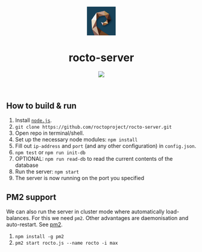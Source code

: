 <p align="center">
  <img src="./public/img/rocto-icon.png" width="15%"></img>
  <h1 align="center">rocto-server</h1>
  <p align="center">
    <a href="https://travis-ci.org/roctoproject/rocto-server"><img src="https://travis-ci.org/roctoproject/rocto-server.svg?branch=master"></a>
    </a>
  </p>
</p>
<br/>

## How to build & run

1. Install [`node.js`](https://nodejs.org/en/download/).
2. `git clone https://github.com/roctoproject/rocto-server.git`
3. Open repo in terminal/shell.
4. Set up the necessary node modules: `npm install`
5. Fill out `ip-address` and `port` (and any other configuration) in `config.json`.
6. `npm test` or `npm run init-db`
7. OPTIONAL: `npm run read-db` to read the current contents of the database
8. Run the server: `npm start`
9. The server is now running on the port you specified

## PM2 support
We can also run the server in cluster mode where automatically load-balances. For this we need `pm2`. Other advantages are daemonisation and auto-restart. See [pm2](https://github.com/Unitech/pm2).

1. `npm install -g pm2`
2. `pm2 start rocto.js --name rocto -i max`
